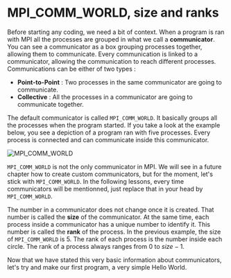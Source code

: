 # MPI_COMM_WORLD, size and ranks

Before starting any coding, we need a bit of context. When a program is ran with MPI all the processes are grouped in what we call a **communicator**. You can see a communicator as a box grouping processes together, allowing them to communicate. Every communication is linked to a communicator, allowing the communication to reach different processes. Communications can be either of two types :

* **Point-to-Point** : Two processes in the same communicator are going to communicate.
* **Collective** : All the processes in a communicator are going to communicate together.

The default communicator is called `MPI_COMM_WORLD`. It basically groups all the processes when the program started. If you take a look at the example below, you see a depiction of a program ran with five processes. Every process is connected and can communicate inside this communicator.

![MPI_COMM_WORLD](/img/MPI_COMM_WORLD.png "MPI_COMM_WORLD is a communicator holding every single processes ran at the same time")

`MPI_COMM_WORLD` is not the only communicator in MPI. We will see in a future chapter how to create custom communicators, but for the moment, let's stick with `MPI_COMM_WORLD`. In the following lessons, every time communicators will be mentionned, just replace that in your head by `MPI_COMM_WORLD`.

The number in a communicator does not change once it is created. That number is called the **size** of the communicator. At the same time, each process inside a communicator has a unique number to identify it. This number is called the **rank** of the process. In the previous example, the size of `MPI_COMM_WORLD` is 5. The rank of each process is the number inside each circle. The rank of a process always ranges from $`0`$ to $`size-1`$.

Now that we have stated this very basic information about communicators, let's try and make our first program, a very simple Hello World.